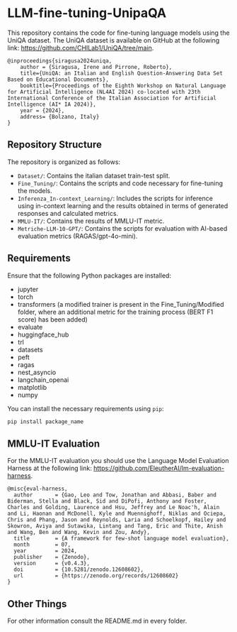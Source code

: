 # LLM-fine-tuning-UnipaQA

This repository contains the code for fine-tuning language models using the UniQA dataset. The UniQA dataset is available on GitHub at the following link: https://github.com/CHILab1/UniQA/tree/main.

```
@inproceedings{siragusa2024uniqa,
	author = {Siragusa, Irene and Pirrone, Roberto},
	title={UniQA: an Italian and English Question-Answering Data Set Based on Educational Documents},
	booktitle={Proceedings of the Eighth Workshop on Natural Language for Artificial Intelligence (NL4AI 2024) co-located with 23th International Conference of the Italian Association for Artificial Intelligence (AI* IA 2024)},
	year = {2024},
	address= {Bolzano, Italy}
}
```

## Repository Structure

The repository is organized as follows:

- `Dataset/`: Contains the italian dataset train-test split.
- `Fine_Tuning/`: Contains the scripts and code necessary for fine-tuning the models.
- `Inferenza_In-context_Learning/`: Includes the scripts for inference using in-context learning and the results obtained in terms of generated responses and calculated metrics.
- `MMLU-IT/`: Contains the results of MMLU-IT metric.
- `Metriche-LLM-10-GPT/`: Contains the scripts for evaluation with AI-based evaluation metrics (RAGAS/gpt-4o-mini).

## Requirements

Ensure that the following Python packages are installed:

- jupyter
- torch
- transformers (a modified trainer is present in the Fine_Tuning/Modified folder, where an additional metric for the training process (BERT F1 score) has been added)
- evaluate
- huggingface_hub
- trl
- datasets
- peft
- ragas
- nest_asyncio
- langchain_openai
- matplotlib
- numpy

You can install the necessary requirements using `pip`:

```bash
pip install package_name
```

## MMLU-IT Evaluation

For the MMLU-IT evaluation you should use the Language Model Evaluation Harness at the following link: https://github.com/EleutherAI/lm-evaluation-harness.

```
@misc{eval-harness,
  author       = {Gao, Leo and Tow, Jonathan and Abbasi, Baber and Biderman, Stella and Black, Sid and DiPofi, Anthony and Foster, Charles and Golding, Laurence and Hsu, Jeffrey and Le Noac'h, Alain and Li, Haonan and McDonell, Kyle and Muennighoff, Niklas and Ociepa, Chris and Phang, Jason and Reynolds, Laria and Schoelkopf, Hailey and Skowron, Aviya and Sutawika, Lintang and Tang, Eric and Thite, Anish and Wang, Ben and Wang, Kevin and Zou, Andy},
  title        = {A framework for few-shot language model evaluation},
  month        = 07,
  year         = 2024,
  publisher    = {Zenodo},
  version      = {v0.4.3},
  doi          = {10.5281/zenodo.12608602},
  url          = {https://zenodo.org/records/12608602}
}
```

## Other Things

For other information consult the README.md in every folder.
